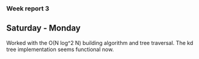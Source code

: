 ### Week report 3

## Saturday - Monday
Worked with the O(N log^2 N) building algorithm and tree traversal.
The kd tree implementation seems functional now.
